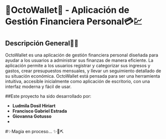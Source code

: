 # 🐙OctoWallet🐙 - Aplicación de Gestión Financiera Personal💳💹

## Descripción General💸✨

OctoWallet es una aplicación de gestión financiera personal diseñada para ayudar a los usuarios a administrar sus finanzas de manera eficiente. La aplicación permite a los usuarios registrar y categorizar sus ingresos y gastos, 
crear presupuestos mensuales, y llevar un seguimiento detallado de su situación económica. 
OctoWallet está pensada para ser una herramienta intuitiva, accesible inicialmente como aplicación de escritorio, con una interfaz moderna y fácil de usar.

##Este proyecto ha sido desarrollado por:
- **Ludmila Dosil Hiriart**
- **Francisco Gabriel Estrada**
- **Giovanna Gotusso**
- 
#✨Magia en proceso... ✨📐⛏️
